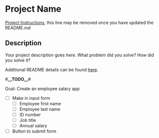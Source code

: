 # Project Name

[Project Instructions](./INSTRUCTIONS.md), this line may be removed once you have updated the README.md

## Description

Your project description goes here. What problem did you solve? How did you solve it?

Additional README details can be found [here](https://github.com/PrimeAcademy/readme-template/blob/master/README.md).

#**\_\_**TODO**\_\_**#

Goal: Create an employee salary app

- [ ] Make in input form
  - [ ] Employee first name
  - [ ] Employee last name
  - [ ] ID number
  - [ ] Job title
  - [ ] Annual salary
- [ ] Button to submit form
